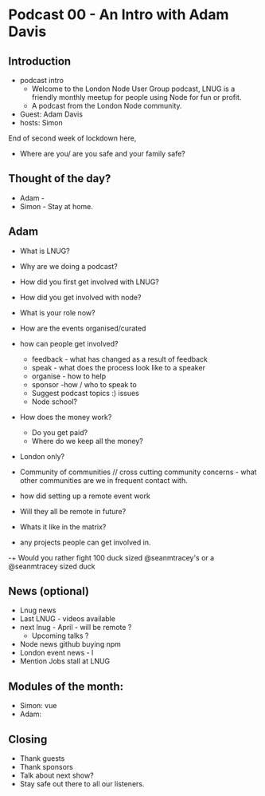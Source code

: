 

# Podcast 00 - An Intro with Adam Davis

## Introduction
* podcast intro
    * Welcome to the London Node User Group podcast, LNUG is a friendly monthly meetup for people using Node for fun or profit.
    * A podcast from the London Node community. 
* Guest: Adam Davis
* hosts: Simon 

End of second week of lockdown here, 

* Where are you/ are you safe and your family safe?	    


## Thought of the day?

* Adam - 
* Simon - Stay at home. 

## Adam  
* What is LNUG? 
* Why are we doing a podcast?
* How did you first get involved with LNUG?
* How did you get involved with node?
* What is your role now?
* How are the events organised/curated 
* how can people get involved?
    * feedback - what has changed as a result of feedback 
    * speak - what does the process look like to a speaker 
    * organise - how to help
    * sponsor -how / who to speak to
    * Suggest podcast topics :) issues 
    * Node school?
* How does the money work?
    * Do you get paid?
    * Where do we keep all the money?
* London only?
* Community of communities  // cross cutting community concerns  - what other communities are we in frequent contact with. 


* how did setting up a remote event work 
* Will they all be remote in future?
* Whats it like in the matrix?

* any projects people can get involved in. 

-+
Would you rather fight 100 duck sized @seanmtracey's or a @seanmtracey sized duck





## News (optional)
*   Lnug news
* Last LNUG - videos available
* next lnug - April - will be remote ?
    * Upcoming talks ?
* Node news
    github buying npm
* London event news - l
* Mention Jobs stall at LNUG 


##  Modules of the month: 
*  Simon: vue 
* Adam: 

## Closing 
* Thank guests 
* Thank sponsors 
* Talk about next show? 
* Stay safe out there to all our listeners.
